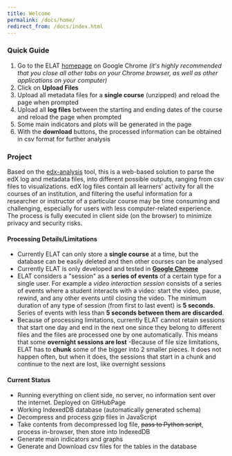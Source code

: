 ```yaml
---
title: Welcome
permalink: /docs/home/
redirect_from: /docs/index.html
---
```


### Quick Guide
1. Go to the ELAT [homepage](https://mvallet91.github.io/untitled/) on Google Chrome *(it's highly recommended that you close all other tabs on your Chrome browser, as well as other applications on your computer)* 
2. Click on **Upload Files**
3. Upload all metadata files for a **single course** (unzipped) and reload the page when prompted
4. Upload all **log files** between the starting and ending dates of the course and reload the page when prompted
5. Some main indicators and plots will be generated in the page
6. With the **download** buttons, the processed information can be obtained in csv format for further analysis

### Project
Based on the [edx-analysis](https://github.com/chauff/edx-analysis) tool, this is a web-based solution to parse the edX log and metadata files, into different possible outputs, ranging from csv files to visualizations. 
edX log files contain all learners' activity for all the courses of an institution, and filtering the useful information for a researcher or instructor of a particular course may be time consuming and challenging, especially for users with less computer-related experience.
The process is fully executed in client side (on the browser) to minimize privacy and security risks. 

#### Processing Details/Limitations
- Currently ELAT can only store a **single course** at a time, but the database can be easily deleted and then other courses can be analysed  
- Currently ELAT is only developed and tested in **[Google Chrome](https://www.google.com/chrome/)**
- ELAT considers a "session" as a **series of events** of a certain type for a single user. For example a *video interaction session* consists of a series of events where a student interacts with a video: start the video, pause, rewind, and any other events until closing the video. The minimum duration of any type of session (from first to last event) is **5 seconds**. Series of events with less than **5 seconds between them are discarded**.
- Because of processing limitations, currently ELAT cannot retain sessions that start one day and end in the next one since they belong to different files and the files are processed one by one automatically. This means that some **overnight sessions are lost** 
-Because of file size limitations, ELAT has to **chunk** some of the bigger into 2 smaller pieces. It does not happen often, but when it does, the sessions that start in a chunk and continue to the next are lost, like overnight sessions 

#### Current Status
- Running everything on client side, no server, no information sent over the internet. Deployed on GitHubPage 
- Working IndexedDB database (automatically generated schema) 
- Decompress and process gzip files in JavaScript
- Take contents from decompressed log file, ~~pass to Python script~~, process in-browser, then store into IndexedDB
- Generate main indicators and graphs
- Generate and Download csv files for the tables in the database


